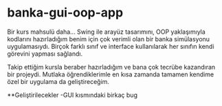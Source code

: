 # banka-gui-oop-app
Bir kurs mahsulü daha...
Swing ile arayüz tasarımını, OOP yaklaşımıyla kodlarını hazırladığım benim için çok verimli olan bir banka simülasyonu uygulamasıydı.
Birçok farklı sınıf ve interface kullanılarak her sınıfın kendi görevini yapması sağlandı.

Takip ettiğim kursla beraber hazırladığım ve bana çok tecrübe kazandıran bir projeydi. Mutlaka öğrendiklerimle en kısa zamanda tamamen kendime özel bir uygulama da geliştireceğim.

**Geliştirilecekler
-GUI kısmındaki birkaç bug
